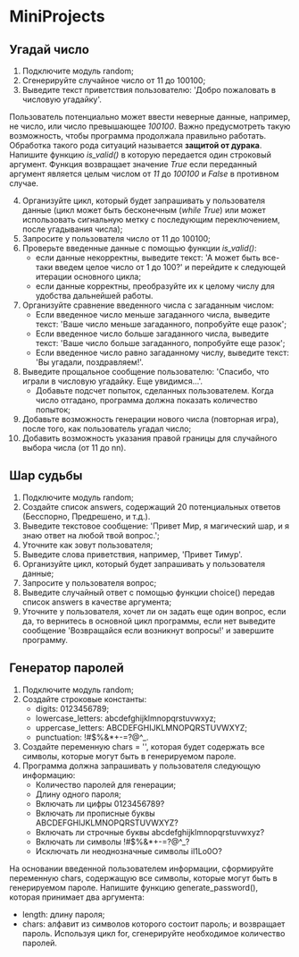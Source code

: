 # MiniProjects
## Угадай число

1.	Подключите модуль random;
2.	Сгенерируйте случайное число от 11 до 100100;
3.	Выведите текст приветствия пользователю: 'Добро пожаловать в числовую угадайку'.

Пользователь потенциально может ввести неверные данные, например, не число, или число превышающее _100100_. Важно предусмотреть такую возможность, чтобы программа продолжала правильно работать. Обработка такого рода ситуаций называется **защитой от дурака**.
Напишите функцию _is_valid()_ в которую передается один строковый аргумент. Функция возвращает значение _True_ если переданный аргумент является целым числом от _11_ до _100100_ и _False_ в противном случае.

4.  Организуйте цикл, который будет запрашивать у пользователя данные (цикл может быть бесконечным (_while True_) или может использовать сигнальную метку с последующим переключением, после угадывания числа);
5.	Запросите у пользователя число от 11 до 100100;
6.	Проверьте введенные данные с помощью функции _is_valid()_:
    - если данные некорректны, выведите текст: 'А может быть все-таки введем целое число от 1 до 100?' и перейдите к следующей итерации основного цикла;
    - если данные корректны, преобразуйте их к целому числу для удобства дальнейшей работы.
7.	Организуйте сравнение введенного числа с загаданным числом:
    - Если введенное число меньше загаданного числа, выведите текст: 'Ваше число меньше загаданного, попробуйте еще разок';
    - Если введенное число больше загаданного числа, выведите текст: 'Ваше число больше загаданного, попробуйте еще разок';
    - Если введенное число равно загаданному числу, выведите текст: 'Вы угадали, поздравляем!'.
8.	Выведите прощальное сообщение пользователю: 'Спасибо, что играли в числовую угадайку. Еще увидимся...'.
    - Добавьте подсчет попыток, сделанных пользователем. Когда число отгадано, программа должна показать количество попыток;
10. Добавьте возможность генерации нового числа (повторная игра), после того, как пользователь угадал число;
11. Добавить возможность указания правой границы для случайного выбора числа (от 11 до nn).


## Шар судьбы
1.  Подключите модуль random;
2.  Создайте список answers, содержащий 20 потенциальных ответов (Бесспорно, Предрешено, и т.д.).
3.  Выведите текстовое сообщение: 'Привет Мир, я магический шар, и я знаю ответ на любой твой вопрос.';
4.  Уточните как зовут пользователя;
5.  Выведите слова приветствия, например, 'Привет Тимур'.
6.  Организуйте цикл, который будет запрашивать у пользователя данные;
7.  Запросите у пользователя вопрос;
8.  Выведите случайный ответ с помощью функции choice() передав список answers в качестве аргумента;
9.  Уточните у пользователя, хочет ли он задать еще один вопрос, если да, то вернитесь в основной цикл программы, если нет выведите сообщение 'Возвращайся если возникнут вопросы!' и завершите программу.

## Генератор паролей
1.  Подключите модуль random;
2.  Создайте строковые константы:
    - digits: 0123456789;
    - lowercase_letters: abcdefghijklmnopqrstuvwxyz;
    - uppercase_letters: ABCDEFGHIJKLMNOPQRSTUVWXYZ;
    - punctuation: !#$%&*+-=?@^_.
3.  Создайте переменную chars = '', которая будет содержать все символы, которые могут быть в генерируемом пароле.
4.  Программа должна запрашивать у пользователя следующую информацию:
    - Количество паролей для генерации;
    - Длину одного пароля;
    - Включать ли цифры 0123456789?
    - Включать ли прописные буквы ABCDEFGHIJKLMNOPQRSTUVWXYZ?
    - Включать ли строчные буквы abcdefghijklmnopqrstuvwxyz?
    - Включать ли символы !#$%&*+-=?@^_?
    - Исключать ли неоднозначные символы il1Lo0O?

На основании введенной пользователем информации, сформируйте переменную chars, содержащую все символы, которые могут быть в генерируемом пароле.
Напишите функцию generate_password(), которая принимает два аргумента:

-   length: длину пароля;
-   chars: алфавит из символов которого состоит пароль;
и возвращает пароль.
Используя цикл for, сгенерируйте необходимое количество паролей.

